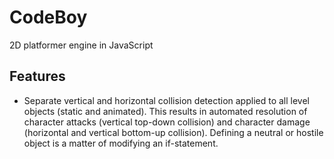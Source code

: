 # CodeBoy
2D platformer engine in JavaScript

## Features
- Separate vertical and horizontal collision detection applied to all level objects (static and animated). This results in  automated resolution of character attacks (vertical top-down collision) and character damage (horizontal and vertical bottom-up collision). Defining a neutral or hostile object is a matter of modifying an if-statement.
